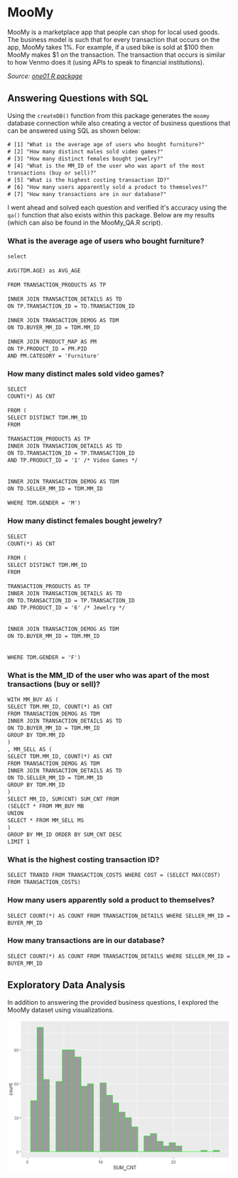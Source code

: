 # MooMy

MooMy is a marketplace app that people can shop for local used goods. The business model is such that for every transaction that occurs on the app, MooMy takes 1%. For example, if a used bike is sold at $100 then MooMy makes $1 on the transaction. The transaction that occurs is similar to how Venmo does it (using APIs to speak to financial institutions).

*Source: [one01 R package](https://github.com/JonWayland/one01)*

## Answering Questions with SQL
Using the `createDB()` function from this package generates the `moomy` database connection while also creating a vector of business questions that can be answered using SQL as shown below:

```
# [1] "What is the average age of users who bought furniture?"                             
# [2] "How many distinct males sold video games?"                                          
# [3] "How many distinct females bought jewelry?"                                          
# [4] "What is the MM_ID of the user who was apart of the most transactions (buy or sell)?"
# [5] "What is the highest costing transaction ID?"                                        
# [6] "How many users apparently sold a product to themselves?"                            
# [7] "How many transactions are in our database?"
```

I went ahead and solved each question and verified it's accuracy using the `qa()` function that also exists within this package. Below are my results (which can also be found in the MooMy_QA.R script).

### What is the average age of users who bought furniture?

```
select  

AVG(TDM.AGE) as AVG_AGE

FROM TRANSACTION_PRODUCTS AS TP

INNER JOIN TRANSACTION_DETAILS AS TD
ON TP.TRANSACTION_ID = TD.TRANSACTION_ID

INNER JOIN TRANSACTION_DEMOG AS TDM
ON TD.BUYER_MM_ID = TDM.MM_ID

INNER JOIN PRODUCT_MAP AS PM
ON TP.PRODUCT_ID = PM.PID
AND PM.CATEGORY = 'Furniture'
```

### How many distinct males sold video games?

```
SELECT
COUNT(*) AS CNT

FROM (
SELECT DISTINCT TDM.MM_ID
FROM

TRANSACTION_PRODUCTS AS TP
INNER JOIN TRANSACTION_DETAILS AS TD
ON TD.TRANSACTION_ID = TP.TRANSACTION_ID
AND TP.PRODUCT_ID = '1' /* Video Games */


INNER JOIN TRANSACTION_DEMOG AS TDM
ON TD.SELLER_MM_ID = TDM.MM_ID

WHERE TDM.GENDER = 'M')
```

### How many distinct females bought jewelry?

```
SELECT
COUNT(*) AS CNT

FROM (
SELECT DISTINCT TDM.MM_ID
FROM

TRANSACTION_PRODUCTS AS TP
INNER JOIN TRANSACTION_DETAILS AS TD
ON TD.TRANSACTION_ID = TP.TRANSACTION_ID
AND TP.PRODUCT_ID = '6' /* Jewelry */


INNER JOIN TRANSACTION_DEMOG AS TDM
ON TD.BUYER_MM_ID = TDM.MM_ID


WHERE TDM.GENDER = 'F')
```

### What is the MM_ID of the user who was apart of the most transactions (buy or sell)?

```
WITH MM_BUY AS (
SELECT TDM.MM_ID, COUNT(*) AS CNT
FROM TRANSACTION_DEMOG AS TDM
INNER JOIN TRANSACTION_DETAILS AS TD
ON TD.BUYER_MM_ID = TDM.MM_ID
GROUP BY TDM.MM_ID
)
, MM_SELL AS (
SELECT TDM.MM_ID, COUNT(*) AS CNT
FROM TRANSACTION_DEMOG AS TDM
INNER JOIN TRANSACTION_DETAILS AS TD
ON TD.SELLER_MM_ID = TDM.MM_ID
GROUP BY TDM.MM_ID
)
SELECT MM_ID, SUM(CNT) SUM_CNT FROM
(SELECT * FROM MM_BUY MB
UNION 
SELECT * FROM MM_SELL MS
)
GROUP BY MM_ID ORDER BY SUM_CNT DESC
LIMIT 1
```

### What is the highest costing transaction ID?

```
SELECT TRANID FROM TRANSACTION_COSTS WHERE COST = (SELECT MAX(COST) FROM TRANSACTION_COSTS)
```

### How many users apparently sold a product to themselves?

```
SELECT COUNT(*) AS COUNT FROM TRANSACTION_DETAILS WHERE SELLER_MM_ID = BUYER_MM_ID
```

### How many transactions are in our database?

```
SELECT COUNT(*) AS COUNT FROM TRANSACTION_DETAILS WHERE SELLER_MM_ID = BUYER_MM_ID
```

## Exploratory Data Analysis
In addition to answering the provided business questions, I explored the MooMy dataset using visualizations.

![Transactions Histogram](/images/Trans_Histogram.png)




